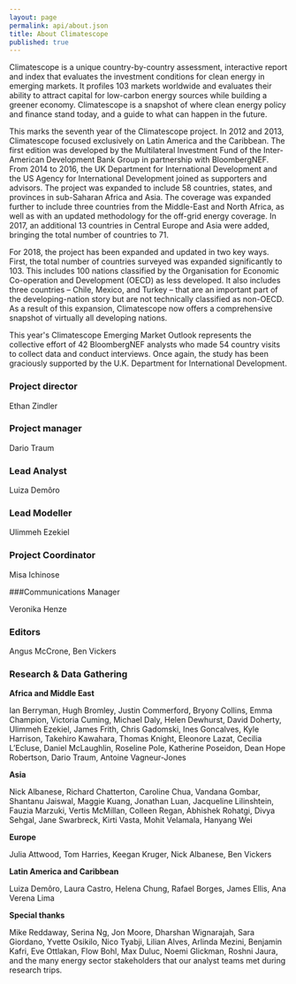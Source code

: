 ```yaml
---
layout: page
permalink: api/about.json
title: About Climatescope
published: true
---
```

Climatescope is a unique country-by-country assessment, interactive report and index that evaluates the investment conditions for clean energy in emerging markets.
It profiles 103 markets worldwide and evaluates their ability to attract capital for low-carbon energy sources while building a greener economy.
Climatescope is a snapshot of where clean energy policy and finance stand today, and a guide to what can happen in the future.

This marks the seventh year of the Climatescope project. In 2012 and 2013, Climatescope focused exclusively on Latin America and the Caribbean. The first edition was developed by the Multilateral Investment Fund of the Inter-American Development Bank Group in partnership with BloombergNEF.
From 2014 to 2016, the UK Department for International Development and the US Agency for International Development joined as supporters and advisors. The project was expanded to include 58 countries, states, and provinces in sub-Saharan Africa and Asia. The coverage was expanded further to include three countries from the Middle-East and North Africa, as well as with an updated methodology for the off-grid energy coverage. In 2017, an additional 13 countries in Central Europe and Asia were added, bringing the total number of countries to 71.

For 2018, the project has been expanded and updated in two key ways. First, the total number of countries surveyed was expanded significantly to 103. This includes 100 nations classified by the Organisation for Economic Co-operation and Development (OECD) as less developed.  It also includes three countries – Chile, Mexico, and Turkey – that are an important part of the developing-nation story but are not technically classified as non-OECD. As a result of this expansion, Climatescope now offers a comprehensive snapshot of virtually all developing nations.

This year's Climatescope Emerging Market Outlook represents the collective effort of 42 BloombergNEF analysts who made 54 country visits to collect data and conduct interviews. Once again, the study has been graciously supported by the U.K. Department for International Development. 

### Project director

Ethan Zindler

### Project manager

Dario Traum

### Lead Analyst

Luiza Demôro

### Lead Modeller

Ulimmeh Ezekiel

### Project Coordinator

Misa Ichinose

###Communications Manager

Veronika Henze

### Editors

Angus McCrone, Ben Vickers

### Research & Data Gathering

**Africa and Middle East**

Ian Berryman, Hugh Bromley, Justin Commerford, Bryony Collins, Emma Champion, Victoria Cuming, Michael Daly, Helen Dewhurst, David Doherty, Ulimmeh Ezekiel, James Frith, Chris Gadomski, Ines Goncalves, Kyle Harrison, Takehiro Kawahara, Thomas Knight, Eleonore Lazat, Cecilia L’Ecluse, Daniel McLaughlin, Roseline Pole, Katherine Poseidon, Dean Hope Robertson, Dario Traum, Antoine Vagneur-Jones

**Asia**

Nick Albanese, Richard Chatterton, Caroline Chua, Vandana Gombar, Shantanu Jaiswal, Maggie Kuang, Jonathan Luan, Jacqueline Lilinshtein, Fauzia Marzuki, Vertis McMillan, Colleen Regan, Abhishek Rohatgi, Divya Sehgal, Jane Swarbreck, Kirti Vasta, Mohit Velamala, Hanyang Wei

**Europe**

Julia Attwood, Tom Harries, Keegan Kruger, Nick Albanese, Ben Vickers

**Latin America and Caribbean**

Luiza Demôro, Laura Castro, Helena Chung, Rafael Borges, James Ellis, Ana Verena Lima


**Special thanks**

Mike Reddaway, Serina Ng, Jon Moore, Dharshan Wignarajah, Sara Giordano, Yvette Osikilo, Nico Tyabji, Lilian Alves, Arlinda Mezini, Benjamin Kafri, Eve Ottlakan, Flow Bohl, Max Duluc, Noemi Glickman, Roshni Jaura, and the many energy sector stakeholders that our analyst teams met during research trips.
